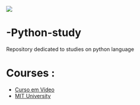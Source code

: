 ![](images/python-logo.png)

# -Python-study
Repository dedicated to studies on python language

# Courses :

 - [Curso em Vídeo](https://github.com/henriqueumeda/-Python-study/tree/main/Curso%20em%20V%C3%ADdeo)
 - [MIT University](https://github.com/henriqueumeda/-Python-study/tree/main/MIT)
